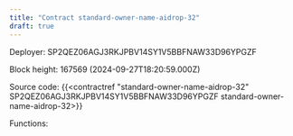 ```yaml
---
title: "Contract standard-owner-name-aidrop-32"
draft: true
---
```

Deployer: SP2QEZ06AGJ3RKJPBV14SY1V5BBFNAW33D96YPGZF


 



Block height: 167569 (2024-09-27T18:20:59.000Z)

Source code: {{<contractref "standard-owner-name-aidrop-32" SP2QEZ06AGJ3RKJPBV14SY1V5BBFNAW33D96YPGZF standard-owner-name-aidrop-32>}}

Functions:



